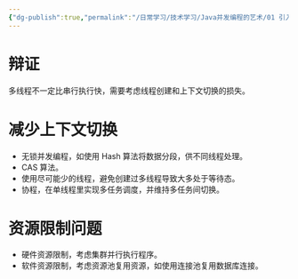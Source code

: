 ```yaml
---
{"dg-publish":true,"permalink":"/日常学习/技术学习/Java并发编程的艺术/01 引入/","noteIcon":"1","created":"2023-07-16T16:25:26.082+08:00","updated":"2023-07-19T11:19:19.703+08:00"}
---
```



# 辩证

多线程不一定比串行执行快，需要考虑线程创建和上下文切换的损失。

# 减少上下文切换

-   无锁并发编程，如使用 Hash 算法将数据分段，供不同线程处理。
-   CAS 算法。
-   使用尽可能少的线程，避免创建过多线程导致大多处于等待态。
-   协程，在单线程里实现多任务调度，并维持多任务间切换。

# 资源限制问题

-   硬件资源限制，考虑集群并行执行程序。
-   软件资源限制，考虑资源池复用资源，如使用连接池复用数据库连接。
